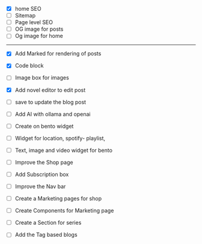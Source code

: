 - [X] home SEO
- [ ] Sitemap
- [ ] Page level SEO 
- [ ] OG image for posts
- [ ] Og image for home

---

- [X] Add Marked for rendering of posts
- [X] Code block
- [ ] Image box for images
- [X] Add novel editor to edit post 
- [ ] save to update the blog post
- [ ] Add AI with ollama and openai
- [ ] Create on bento widget
- [ ] Widget for location, spotify- playlist, 
- [ ] Text, image and video widget for bento
- [ ] Improve the Shop page
- [ ] Add Subscription box
- [ ] Improve the Nav bar
- [ ] Create a Marketing pages for shop
- [ ] Create Components for Marketing page

- [ ] Create a Section for series 
- [ ] Add the Tag based blogs